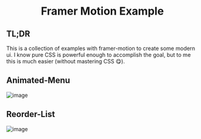 <div align="center">
<h1>Framer Motion Example</h1>
</div>

## TL;DR

This is a collection of examples with framer-motion to create some modern ui.
I know pure CSS is powerful enough to accomplish the goal, but to me this is
much easier (without mastering CSS 😋).

## Animated-Menu
![image](https://raw.githubusercontent.com/WesleyCh3n/framer-motion-example/main/Animated-Menu/Animation.gif)

## Reorder-List
![image](https://raw.githubusercontent.com/WesleyCh3n/framer-motion-example/main/Reorder-List/Animation.gif)
